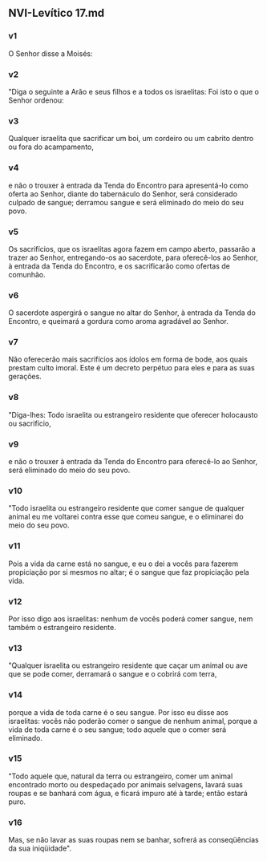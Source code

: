 ## NVI-Levítico 17.md
### v1
 O Senhor disse a Moisés:
### v2
 "Diga o seguinte a Arão e seus filhos e a todos os israelitas: Foi isto o que o Senhor ordenou:
### v3
 Qualquer israelita que sacrificar um boi, um cordeiro ou um cabrito dentro ou fora do acampamento,
### v4
 e não o trouxer à entrada da Tenda do Encontro para apresentá-lo como oferta ao Senhor, diante do tabernáculo do Senhor, será considerado culpado de sangue; derramou sangue e será eliminado do meio do seu povo.
### v5
 Os sacrifícios, que os israelitas agora fazem em campo aberto, passarão a trazer ao Senhor, entregando-os ao sacerdote, para oferecê-los ao Senhor, à entrada da Tenda do Encontro, e os sacrificarão como ofertas de comunhão.
### v6
 O sacerdote aspergirá o sangue no altar do Senhor, à entrada da Tenda do Encontro, e queimará a gordura como aroma agradável ao Senhor.
### v7
 Não oferecerão mais sacrifícios aos ídolos em forma de bode, aos quais prestam culto imoral. Este é um decreto perpétuo para eles e para as suas gerações.
### v8
 "Diga-lhes: Todo israelita ou estrangeiro residente que oferecer holocausto ou sacrifício,
### v9
 e não o trouxer à entrada da Tenda do Encontro para oferecê-lo ao Senhor, será eliminado do meio do seu povo.
### v10
 "Todo israelita ou estrangeiro residente que comer sangue de qualquer animal eu me voltarei contra esse que comeu sangue, e o eliminarei do meio do seu povo.
### v11
 Pois a vida da carne está no sangue, e eu o dei a vocês para fazerem propiciação por si mesmos no altar; é o sangue que faz propiciação pela vida.
### v12
 Por isso digo aos israelitas: nenhum de vocês poderá comer sangue, nem também o estrangeiro residente.
### v13
 "Qualquer israelita ou estrangeiro residente que caçar um animal ou ave que se pode comer, derramará o sangue e o cobrirá com terra,
### v14
 porque a vida de toda carne é o seu sangue. Por isso eu disse aos israelitas: vocês não poderão comer o sangue de nenhum animal, porque a vida de toda carne é o seu sangue; todo aquele que o comer será eliminado.
### v15
 "Todo aquele que, natural da terra ou estrangeiro, comer um animal encontrado morto ou despedaçado por animais selvagens, lavará suas roupas e se banhará com água, e ficará impuro até à tarde; então estará puro.
### v16
 Mas, se não lavar as suas roupas nem se banhar, sofrerá as conseqüências da sua iniqüidade".
